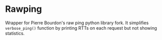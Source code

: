 Rawping
=======

Wrapper for Pierre Bourdon's raw ping python library fork. It simplifies `verbose_ping()` function by printing RTTs on each request but not showing statistics.

